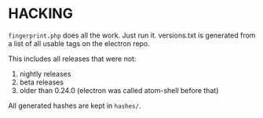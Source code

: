 # HACKING

`fingerprint.php` does all the work. Just run it. versions.txt is generated from a list of all usable tags on the electron repo. 

This includes all releases that were not:

1. nightly releases
2. beta releases
3. older than 0.24.0 (electron was called atom-shell before that)

All generated hashes are kept in `hashes/`.
